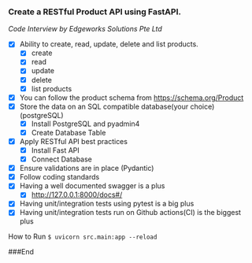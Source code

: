### Create a RESTful Product API using FastAPI.
*Code Interview by Edgeworks Solutions Pte Ltd*

- [x]  Ability to create, read, update, delete and list products.
    - [x]  create
    - [x]  read
    - [x]  update
    - [x]  delete
    - [x]  list products
- [x]  You can follow the product schema from https://schema.org/Product
- [x]  Store the data on an SQL compatible database(your choice) (postgreSQL)
    - [x]  Install PostgreSQL and pyadmin4
    - [x]  Create Database Table
- [x]  Apply RESTful API best practices
    - [x]  Install Fast API
    - [x]  Connect Database
- [x]  Ensure validations are in place (Pydantic)
- [x]  Follow coding standards
- [x]  Having a well documented swagger is a plus
    - [x]  http://127.0.0.1:8000/docs#/
- [x]  Having unit/integration tests using pytest is a big plus
- [x]  Having unit/integration tests run on Github actions(CI) is the biggest plus

How to Run
`$ uvicorn src.main:app --reload`


                    


###End